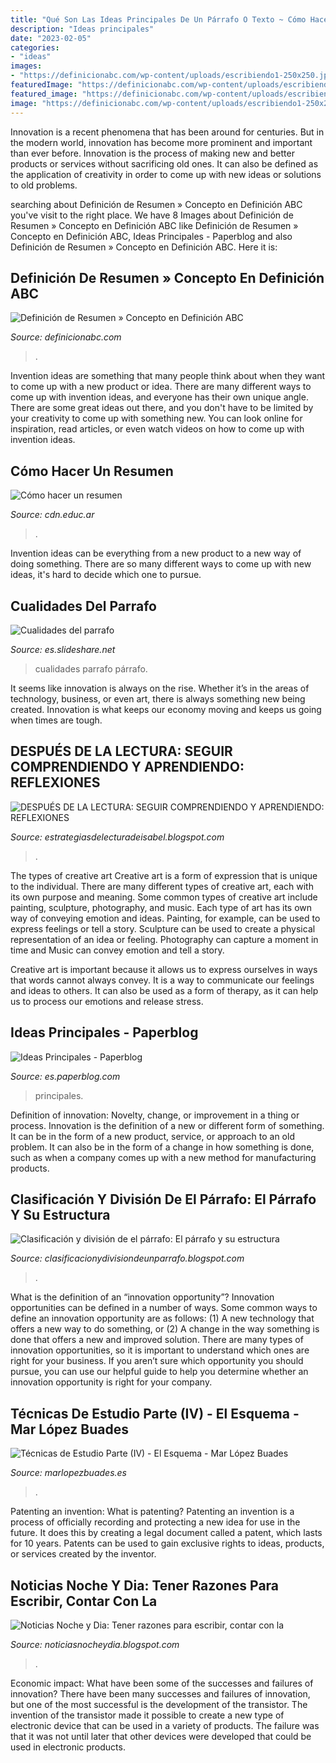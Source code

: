 ```yaml
---
title: "Qué Son Las Ideas Principales De Un Párrafo O Texto ~ Cómo Hacer Un Resumen"
description: "Ideas principales"
date: "2023-02-05"
categories:
- "ideas"
images:
- "https://definicionabc.com/wp-content/uploads/escribiendo1-250x250.jpg"
featuredImage: "https://definicionabc.com/wp-content/uploads/escribiendo1-250x250.jpg"
featured_image: "https://definicionabc.com/wp-content/uploads/escribiendo1-250x250.jpg"
image: "https://definicionabc.com/wp-content/uploads/escribiendo1-250x250.jpg"
---
```



Innovation is a recent phenomena that has been around for centuries. But in the modern world, innovation has become more prominent and important than ever before. Innovation is the process of making new and better products or services without sacrificing old ones. It can also be defined as the application of creativity in order to come up with new ideas or solutions to old problems.

	

		
searching about Definición de Resumen » Concepto en Definición ABC you've visit to the right place. We have 8 Images about Definición de Resumen » Concepto en Definición ABC like Definición de Resumen » Concepto en Definición ABC, Ideas Principales - Paperblog and also Definición de Resumen » Concepto en Definición ABC. Here it is:
		
    
## Definición De Resumen » Concepto En Definición ABC

<img loading=lazy src="https://definicionabc.com/wp-content/uploads/escribiendo1-250x250.jpg" onerror="this.onerror=null;this.src='https://tse3.mm.bing.net/th?id=OIP.6C6EW_kjPCz2bl0pu4jQ1QHaHa&amp;pid=15.1';" alt="Definición de Resumen » Concepto en Definición ABC">

_Source: definicionabc.com_

>. 

	

Invention ideas are something that many people think about when they want to come up with a new product or idea. There are many different ways to come up with invention ideas, and everyone has their own unique angle. There are some great ideas out there, and you don't have to be limited by your creativity to come up with something new. You can look online for inspiration, read articles, or even watch videos on how to come up with invention ideas.

    
## Cómo Hacer Un Resumen

<img loading=lazy src="https://cdn.educ.ar/dinamico/UnidadHtml__get__1dea33e2-7a07-11e1-82d2-ed15e3c494af/notas.gif" onerror="this.onerror=null;this.src='https://tse3.mm.bing.net/th?id=OIP.1BaNFvM9T7or_dmOAW3vLgHaK4&amp;pid=15.1';" alt="Cómo hacer un resumen">

_Source: cdn.educ.ar_

>. 

	

Invention ideas can be everything from a new product to a new way of doing something. There are so many different ways to come up with new ideas, it's hard to decide which one to pursue.

    
## Cualidades Del Parrafo

<img loading=lazy src="https://image.slidesharecdn.com/cualidadesdelparrafo-140413181655-phpapp02/95/cualidades-del-parrafo-8-638.jpg?cb=1397413137" onerror="this.onerror=null;this.src='https://tse1.mm.bing.net/th?id=OIP._21dKFWXnfSn4TeSWcxQwwHaFP&amp;pid=15.1';" alt="Cualidades del parrafo">

_Source: es.slideshare.net_

>cualidades parrafo párrafo. 

	

It seems like innovation is always on the rise. Whether it’s in the areas of technology, business, or even art, there is always something new being created. Innovation is what keeps our economy moving and keeps us going when times are tough.

    
## DESPUÉS DE LA LECTURA: SEGUIR COMPRENDIENDO Y APRENDIENDO: REFLEXIONES

<img loading=lazy src="http://3.bp.blogspot.com/-DNCvJxfH_9I/Unyqn9-6WpI/AAAAAAAAAEQ/_ENL9i78wG8/s1600/leer.jpg" onerror="this.onerror=null;this.src='https://tse3.mm.bing.net/th?id=OIP.h0jFcriYYiuphozmRcEosAHaF5&amp;pid=15.1';" alt="DESPUÉS DE LA LECTURA: SEGUIR COMPRENDIENDO Y APRENDIENDO: REFLEXIONES">

_Source: estrategiasdelecturadeisabel.blogspot.com_

>. 

	

The types of creative art
Creative art is a form of expression that is unique to the individual. There are many different types of creative art, each with its own purpose and meaning.
Some common types of creative art include painting, sculpture, photography, and music. Each type of art has its own way of conveying emotion and ideas. Painting, for example, can be used to express feelings or tell a story. Sculpture can be used to create a physical representation of an idea or feeling. Photography can capture a moment in time and Music can convey emotion and tell a story.

Creative art is important because it allows us to express ourselves in ways that words cannot always convey. It is a way to communicate our feelings and ideas to others. It can also be used as a form of therapy, as it can help us to process our emotions and release stress.

    
## Ideas Principales - Paperblog

<img loading=lazy src="https://m1.paperblog.com/i/186/1869962/ideas-principales-L-0UT3pf.jpeg" onerror="this.onerror=null;this.src='https://tse4.mm.bing.net/th?id=OIP.IchmObKaGmF3-tmU1b3FYgHaCX&amp;pid=15.1';" alt="Ideas Principales - Paperblog">

_Source: es.paperblog.com_

>principales. 

	

Definition of innovation: Novelty, change, or improvement in a thing or process.
Innovation is the definition of a new or different form of something. It can be in the form of a new product, service, or approach to an old problem. It can also be in the form of a change in how something is done, such as when a company comes up with a new method for manufacturing products.

    
## Clasificación Y División De El Párrafo: El Párrafo Y Su Estructura

<img loading=lazy src="http://3.bp.blogspot.com/-KHwZ4ThI_lY/VZyeI0i3SeI/AAAAAAAAAAk/5rHOJ9FtImc/s1600/1%2Brd.jpg" onerror="this.onerror=null;this.src='https://tse2.mm.bing.net/th?id=OIP.uyDx0pAntbR9btjGrm5PFwHaEU&amp;pid=15.1';" alt="Clasificación y división de el párrafo: El párrafo y su estructura">

_Source: clasificacionydivisiondeunparrafo.blogspot.com_

>. 

	

What is the definition of an “innovation opportunity”?
Innovation opportunities can be defined in a number of ways. Some common ways to define an innovation opportunity are as follows: (1) A new technology that offers a new way to do something, or (2) A change in the way something is done that offers a new and improved solution. 
There are many types of innovation opportunities, so it is important to understand which ones are right for your business. If you aren’t sure which opportunity you should pursue, you can use our helpful guide to help you determine whether an innovation opportunity is right for your company.

    
## Técnicas De Estudio Parte (IV) - El Esquema - Mar López Buades

<img loading=lazy src="http://marlopezbuades.es/wp-content/uploads/2014/10/esquema-de-cajas.jpg" onerror="this.onerror=null;this.src='https://tse3.mm.bing.net/th?id=OIP.XqYwldn0xTC0NmMh_LMn4QHaE-&amp;pid=15.1';" alt="Técnicas de Estudio Parte (IV) - El Esquema - Mar López Buades">

_Source: marlopezbuades.es_

>. 

	

Patenting an invention: What is patenting?
Patenting an invention is a process of officially recording and protecting a new idea for use in the future. It does this by creating a legal document called a patent, which lasts for 10 years. Patents can be used to gain exclusive rights to ideas, products, or services created by the inventor.

    
## Noticias Noche Y Dia: Tener Razones Para Escribir, Contar Con La

<img loading=lazy src="https://lh6.googleusercontent.com/proxy/xHQEWs5F2Jkq2eG3oCNPoQHS-LGl8khjmIRhqBiyW8eDi__O8vxymJkcpJ3EFby72pulJ5DvexF_sh0l5zaGStkW0Bw7UnxxwtpPEAhdPQc0i-LCo7y-V8shW961FI8KNA2BbAg0=s0-d" onerror="this.onerror=null;this.src='https://tse1.mm.bing.net/th?id=OIP.vi0-JYDCyxg1pBxZvYS4CQAAAA&amp;pid=15.1';" alt="Noticias Noche y Dia: Tener razones para escribir, contar con la">

_Source: noticiasnocheydia.blogspot.com_

>. 

	

Economic impact: What have been some of the successes and failures of innovation?
There have been many successes and failures of innovation, but one of the most successful is the development of the transistor. The invention of the transistor made it possible to create a new type of electronic device that can be used in a variety of products. The failure was that it was not until later that other devices were developed that could be used in electronic products.

